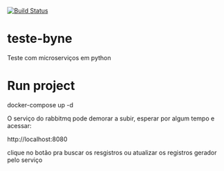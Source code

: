 [![Build Status](https://travis-ci.org/vitimm144/teste-byne.svg?branch=main)](https://travis-ci.org/vitimm144/teste-byne)
# teste-byne
Teste com microserviços em python

# Run project

docker-compose up -d

O serviço do rabbitmq pode demorar a subir, esperar por algum tempo e acessar:

http://localhost:8080

clique no botão pra buscar os resgistros ou atualizar os registros gerador pelo serviço


